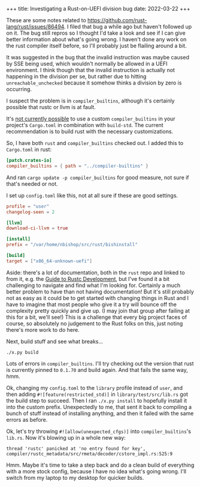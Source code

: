 +++
title: Investigating a Rust-on-UEFI division bug
date: 2022-03-22
+++

These are some notes related to
<https://github.com/rust-lang/rust/issues/86494>. I filed that bug a
while ago but haven't followed up on it. The bug still repros so I
thought I'd take a look and see if I can give better information about
what's going wrong. I haven't done any work on the rust compiler itself
before, so I'll probably just be flailing around a bit.

It was suggested in the bug that the invalid instruction was maybe
caused by SSE being used, which wouldn't normally be allowed in a UEFI
environment. I think though that the invalid instruction is actually not
happening in the division per se, but rather due to hitting
`unreachable_unchecked` because it somehow thinks a division by zero is
occurring.

I suspect the problem is in `compiler_builtins`,
although it's certainly possible that rustc or llvm is at fault.

It's [not currently possible](https://github.com/rust-lang/wg-cargo-std-aware/issues/61) 
to use a custom `compiler_builtins` in your project's `Cargo.toml` in
combination with `build-std`. The current recommendation is to build
rust with the necessary customizations.

So, I have both `rust` and `compiler_builtins` checked out. I added this
to `Cargo.toml` in rust:

```toml
[patch.crates-io]
compiler_builtins = { path = "../compiler-builtins" }
```

And ran `cargo update -p compiler_builtins` for good measure, not sure
if that's needed or not.

I set up `config.toml` like this, not at all sure if these are good
settings.

```toml
profile = "user"
changelog-seen = 2

[llvm]
download-ci-llvm = true

[install]
prefix = "/var/home/nbishop/src/rust/bishinstall"

[build]
target = ["x86_64-unknown-uefi"]
```

Aside: there's a lot of documentation, both in the `rust` repo and
linked to from it, e.g. the [Guide to Rustc
Development](https://rustc-dev-guide.rust-lang.org/), but I've found it
a bit challenging to navigate and find what I'm looking for. Certainly a
much better problem to have than not having documentation! But it's
still probably not as easy as it could be to get started with changing
things in Rust and I have to imagine that most people who give it a try
will bounce off the complexity pretty quickly and give up. (I may join
that group after failing at this for a bit, we'll see!) This is a
challenge that every big project faces of course, so absolutely no
judgement to the Rust folks on this, just noting there's more work to
do here.

Next, build stuff and see what breaks...

```
./x.py build
```

Lots of errors in `compiler_builtins`. I'll try checking out the version
that rust is currently pinned to `0.1.70` and build again. And that
fails the same way, hmm.

Ok, changing my `config.toml` to the `library` profile instead of
`user`, and then adding `#![feature(restricted_std)]` in
`library/test/src/lib.rs` got the build step to succeed. Then I ran
`./x.py install` to hopefully install it into the custom
prefix. Unexpectedly to me, that sent it back to compiling a bunch of
stuff instead of installing anything, and then it failed with the same
errors as before.

Ok, let's try throwing `#![allow(unexpected_cfgs)]` into
`compiler_builtins`'s `lib.rs`. Now it's blowing up in a whole new way:

```
thread 'rustc' panicked at 'no entry found for key', compiler/rustc_metadata/src/rmeta/decoder/cstore_impl.rs:525:9
```

Hmm. Maybe it's time to take a step back and do a clean build of
everything with a more stock config, because I have no idea what's going
wrong. I'll switch from my laptop to my desktop for quicker builds.
